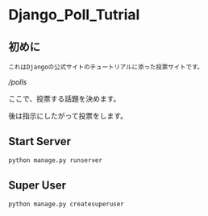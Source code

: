 # Django_Poll_Tutrial

## 初めに
    これはDjangoの公式サイトのチュートリアルに添った投票サイトです。

*<p>/polls</p>*
<p>ここで、投票する話題を決めます。</p>
<p>後は指示にしたがって投票をします。</p>  

## Start Server
```python
python manage.py runserver
```

## Super User
```python
python manage.py createsuperuser
```
